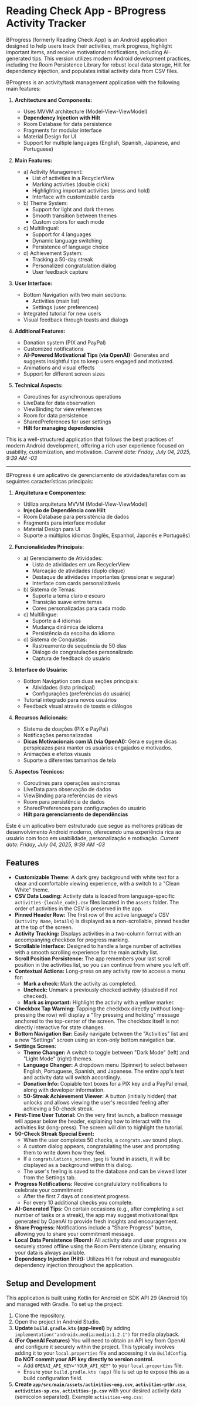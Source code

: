 # Reading Check App - BProgress Activity Tracker

BProgress (formerly Reading Check App) is an Android application designed to help users track their activities, mark progress, highlight important items, and receive motivational notifications, including AI-generated tips. This version utilizes modern Android development practices, including the Room Persistence Library for robust local data storage, Hilt for dependency injection, and populates initial activity data from CSV files.

BProgress is an activity/task management application with the following main features:

1.  **Architecture and Components:**
    *   Uses MVVM architecture (Model-View-ViewModel)
    *   **Dependency Injection with Hilt**
    *   Room Database for data persistence
    *   Fragments for modular interface
    *   Material Design for UI
    *   Support for multiple languages (English, Spanish, Japanese, and Portuguese)

2.  **Main Features:**
    *   a) Activity Management:
        *   List of activities in a RecyclerView
        *   Marking activities (double click)
        *   Highlighting important activities (press and hold)
        *   Interface with customizable cards
    *   b) Theme System:
        *   Support for light and dark themes
        *   Smooth transition between themes
        *   Custom colors for each mode
    *   c) Multilingual:
        *   Support for 4 languages
        *   Dynamic language switching
        *   Persistence of language choice
    *   d) Achievement System:
        *   Tracking a 50-day streak
        *   Personalized congratulation dialog
        *   User feedback capture

3.  **User Interface:**
    *   Bottom Navigation with two main sections:
        *   Activities (main list)
        *   Settings (user preferences)
    *   Integrated tutorial for new users
    *   Visual feedback through toasts and dialogs

4.  **Additional Features:**
    *   Donation system (PIX and PayPal)
    *   Customized notifications
    *   **AI-Powered Motivational Tips (via OpenAI):** Generates and suggests insightful tips to keep users engaged and motivated.
    *   Animations and visual effects
    *   Support for different screen sizes

5.  **Technical Aspects:**
    *   Coroutines for asynchronous operations
    *   LiveData for data observation
    *   ViewBinding for view references
    *   Room for data persistence
    *   SharedPreferences for user settings
    *   **Hilt for managing dependencies**

This is a well-structured application that follows the best practices of modern Android development, offering a rich user experience focused on usability, customization, and motivation.
_Current date: Friday, July 04, 2025, 9:39 AM -03_

---

BProgress é um aplicativo de gerenciamento de atividades/tarefas com as seguintes características principais:

1.  **Arquitetura e Componentes:**
    *   Utiliza arquitetura MVVM (Model-View-ViewModel)
    *   **Injeção de Dependência com Hilt**
    *   Room Database para persistência de dados
    *   Fragments para interface modular
    *   Material Design para UI
    *   Suporte a múltiplos idiomas (Inglês, Espanhol, Japonês e Português)

2.  **Funcionalidades Principais:**
    *   a) Gerenciamento de Atividades:
        *   Lista de atividades em um RecyclerView
        *   Marcação de atividades (duplo clique)
        *   Destaque de atividades importantes (pressionar e segurar)
        *   Interface com cards personalizáveis
    *   b) Sistema de Temas:
        *   Suporte a tema claro e escuro
        *   Transição suave entre temas
        *   Cores personalizadas para cada modo
    *   c) Multilíngue:
        *   Suporte a 4 idiomas
        *   Mudança dinâmica de idioma
        *   Persistência da escolha do idioma
    *   d) Sistema de Conquistas:
        *   Rastreamento de sequência de 50 dias
        *   Diálogo de congratulações personalizado
        *   Captura de feedback do usuário

3.  **Interface do Usuário:**
    *   Bottom Navigation com duas seções principais:
        *   Atividades (lista principal)
        *   Configurações (preferências do usuário)
    *   Tutorial integrado para novos usuários
    *   Feedback visual através de toasts e diálogos

4.  **Recursos Adicionais:**
    *   Sistema de doações (PIX e PayPal)
    *   Notificações personalizadas
    *   **Dicas Motivacionais com IA (via OpenAI):** Gera e sugere dicas perspicazes para manter os usuários engajados e motivados.
    *   Animações e efeitos visuais
    *   Suporte a diferentes tamanhos de tela

5.  **Aspectos Técnicos:**
    *   Coroutines para operações assíncronas
    *   LiveData para observação de dados
    *   ViewBinding para referências de views
    *   Room para persistência de dados
    *   SharedPreferences para configurações do usuário
    *   **Hilt para gerenciamento de dependências**

Este é um aplicativo bem estruturado que segue as melhores práticas de desenvolvimento Android moderno, oferecendo uma experiência rica ao usuário com foco em usabilidade, personalização e motivação.
_Current date: Friday, July 04, 2025, 9:39 AM -03_

## Features

*   **Customizable Theme:** A dark grey background with white text for a clear and comfortable viewing experience, with a switch to a "Clean White" theme.
*   **CSV Data Loading:** Activity data is loaded from language-specific `activities-{locale_code}.csv` files located in the `assets` folder. The order of activities in the CSV is preserved in the app.
*   **Pinned Header Row:** The first row of the active language's CSV (`Activity Name`, `Details`) is displayed as a non-scrollable, pinned header at the top of the screen.
*   **Activity Tracking:** Displays activities in a two-column format with an accompanying checkbox for progress marking.
*   **Scrollable Interface:** Designed to handle a large number of activities with a smooth scrolling experience for the main activity list.
*   **Scroll Position Persistence:** The app remembers your last scroll position in the activities list, so you can continue from where you left off.
*   **Contextual Actions:** Long-press on any activity row to access a menu for:
    *   **Mark a check:** Mark the activity as completed.
    *   **Uncheck:** Unmark a previously checked activity (disabled if not checked).
    *   **Mark as important:** Highlight the activity with a yellow marker.
*   **Checkbox Tap Warning:** Tapping the checkbox directly (without long-pressing the row) will display a "Try pressing and holding" message anchored to the top-center of the screen. The checkbox itself is not directly interactive for state changes.
*   **Bottom Navigation Bar:** Easily navigate between the "Activities" list and a new "Settings" screen using an icon-only bottom navigation bar.
*   **Settings Screen:**
    *   **Theme Changer:** A switch to toggle between "Dark Mode" (left) and "Light Mode" (right) themes.
    *   **Language Changer:** A dropdown menu (Spinner) to select between English, Portuguese, Spanish, and Japanese. The entire app's text and activity data will switch accordingly.
    *   **Donation Info:** Copiable text boxes for a PIX key and a PayPal email, along with developer information.
    *   **50-Streak Achievement Viewer:** A button (initially hidden) that unlocks and allows viewing the user's recorded feeling after achieving a 50-check streak.
*   **First-Time User Tutorial:** On the very first launch, a balloon message will appear below the header, explaining how to interact with the activities list (long-press). The screen will dim to highlight the tutorial.
*   **50-Check Streak Special Event:**
    *   When the user completes 50 checks, a `congrats.wav` sound plays.
    *   A custom dialog appears, congratulating the user and prompting them to write down how they feel.
    *   If a `congratulations_screen.jpeg` is found in assets, it will be displayed as a background within this dialog.
    *   The user's feeling is saved to the database and can be viewed later from the Settings tab.
*   **Progress Notifications:** Receive congratulatory notifications to celebrate your commitment:
    *   After the first 7 days of consistent progress.
    *   For every 10 additional checks you complete.
*   **AI-Generated Tips:** On certain occasions (e.g., after completing a set number of tasks or a streak), the app may suggest motivational tips generated by OpenAI to provide fresh insights and encouragement.
*   **Share Progress:** Notifications include a "Share Progress" button, allowing you to share your commitment message.
*   **Local Data Persistence (Room):** All activity data and user progress are securely stored offline using the Room Persistence Library, ensuring your data is always available.
*   **Dependency Injection (Hilt):** Utilizes Hilt for robust and manageable dependency injection throughout the application.

## Setup and Development

This application is built using Kotlin for Android on SDK API 29 (Android 10) and managed with Gradle.
To set up the project:

1.  Clone the repository.
2.  Open the project in Android Studio.
3.  **Update `build.gradle.kts` (app-level)** by adding `implementation("androidx.media:media:1.2.1")` for media playback.
4.  **(For OpenAI Features)** You will need to obtain an API key from OpenAI and configure it securely within the project. This typically involves adding it to your `local.properties` file and accessing it via `BuildConfig`. **Do NOT commit your API key directly to version control.**
    *   Add `OPENAI_API_KEY="YOUR_API_KEY"` to your `local.properties` file.
    *   Ensure your `build.gradle.kts (app)` file is set up to expose this as a build configuration field.
5.  **Create `app/src/main/assets/activities-eng.csv`**, **`activities-ptbr.csv`**, **`activities-sp.csv`**, **`activities-jp.csv`** with your desired activity data (semicolon separated). Example `activities-eng.csv`:
    
